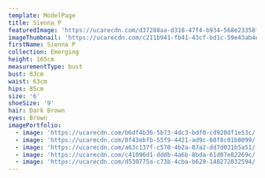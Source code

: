 ```yaml
---
template: ModelPage
title: Sienna P
featuredImage: 'https://ucarecdn.com/d37288aa-d318-47f4-b934-568e23358f99/'
imageThumbnail: 'https://ucarecdn.com/c211b941-fb41-43cf-bd1c-59e43ab4e22c/'
firstName: Sienna P
collection: Emerging
height: 165cm
measurementType: bust
bust: 83cm
waist: 63cm
hips: 85cm
size: '6'
shoeSize: '9'
hair: Dark Brown
eyes: Brown
imagePortfolio:
  - image: 'https://ucarecdn.com/b6df4b36-5b73-4dc3-bdf0-cd920df1e53c/'
  - image: 'https://ucarecdn.com/8f43ebfb-55f9-4421-ad9c-68f8c01b8099/'
  - image: 'https://ucarecdn.com/a63c137f-c570-4b2a-87a2-dd7d031b5a51/'
  - image: 'https://ucarecdn.com/c41096d1-dddb-4a6b-8bda-61d07e82269c/'
  - image: 'https://ucarecdn.com/d530775a-c73b-4cba-b629-148272032594/'
---
```


